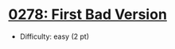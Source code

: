 # [0278: First Bad Version](https://leetcode.com/problems/first-bad-version/)
- Difficulty: easy (2 pt)
        